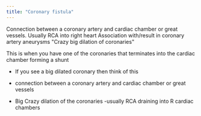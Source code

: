 ```yaml
---
title: "Coronary fistula"
---
```

Connection between a coronary artery and cardiac chamber or great vessels.
Usually RCA into right heart
Association with/result in coronary artery aneurysms
&quot;Crazy big dilation of coronaries&quot;

This is when you have one of the coronaries that terminates into the cardiac chamber forming a shunt
- If you see a big dilated coronary then think of this

- connection between a coronary artery and cardiac chamber or great vessels
- Big Crazy dilation of the coronaries
-usually RCA draining into R cardiac chambers

